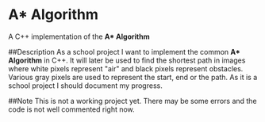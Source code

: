 # A* Algorithm
A C++ implementation of the __A* Algorithm__

##Description
As a school project I want to implement the common __A* Algorithm__ in C++.
It will later be used to find the shortest path in images
where white pixels represent "air" and black pixels represent obstacles.
Various gray pixels are used to represent the start, end or the path.
As it is a school project I should document my progress.

##Note
This is not a working project yet. There may be some errors and
the code is not well commented right now.
